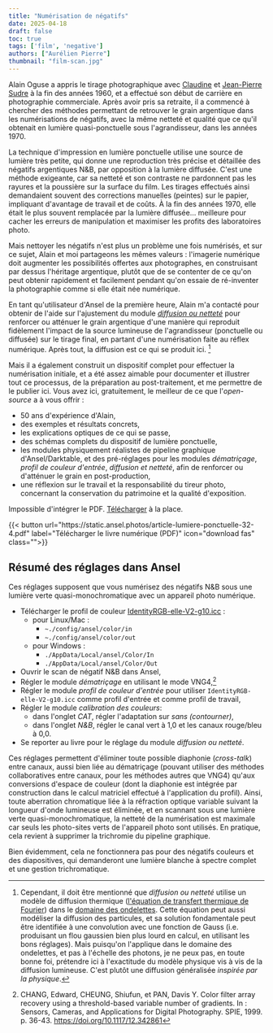 ```yaml
---
title: "Numérisation de négatifs"
date: 2025-04-18
draft: false
toc: true
tags: ['film', 'negative']
authors: ["Aurélien Pierre"]
thumbnail: "film-scan.jpg"
---
```


Alain Oguse a appris le tirage photographique avec [Claudine](https://www.musee-orsay.fr/fr/ressources/repertoire-artistes-personnalites/claudine-sudre-211535) et [Jean-Pierre Sudre](https://fr.wikipedia.org/wiki/Jean-Pierre_Sudre) à la fin des années 1960, et a effectué son début de carrière en photographie commerciale. Après avoir pris sa retraite, il a commencé à chercher des méthodes permettant de retrouver le grain argentique dans les numérisations de négatifs, avec la même netteté et qualité que ce qu'il obtenait en lumière quasi-ponctuelle sous l'agrandisseur, dans les années 1970.

La technique d'impression en lumière ponctuelle utilise une source de lumière très petite, qui donne une reproduction très précise et détaillée des négatifs argentiques N&B, par opposition à la lumière diffusée. C'est une méthode exigeante, car sa netteté et son contraste ne pardonnent pas les rayures et la poussière sur la surface du film. Les tirages effectués ainsi demandaient souvent des corrections manuelles (peintes) sur le papier, impliquant d'avantage de travail et de coûts. À la fin des années 1970, elle était le plus souvent remplacée par la lumière diffusée… meilleure pour cacher les erreurs de manipulation et maximiser les profits des laboratoires photo.

Mais nettoyer les négatifs n'est plus un problème une fois numérisés, et sur ce sujet, Alain et moi partageons les mêmes valeurs : l'imagerie numérique doit augmenter les possibilités offertes aux photographes, en construisant par dessus l'héritage argentique, plutôt que de se contenter de ce qu'on peut obtenir rapidement et facilement pendant qu'on essaie de ré-inventer la photographie comme si elle était née numérique.

En tant qu'utilisateur d'Ansel de la première heure, Alain m'a contacté pour obtenir de l'aide sur l'ajustement du module [_diffusion ou netteté_](../doc/modules/processing-modules/diffuse/) pour renforcer ou atténuer le grain argentique d'une manière qui reproduit fidèlement l'impact de la source lumineuse de l'agrandisseur (ponctuelle ou diffusée) sur le tirage final, en partant d'une numérisation faite au réflex numérique. Après tout, la diffusion est ce qui se produit ici. [^1]

[^1]: Cependant, il doit être mentionné que _diffusion ou netteté_ utilise un modèle de diffusion thermique ([l'équation de transfert thermique de Fourier](https://fr.wikipedia.org/wiki/%C3%89quation_de_la_chaleur)) dans le [domaine des ondelettes](https://fr.wikipedia.org/wiki/Ondelette). Cette équation peut aussi modéliser la diffusion des particules, et sa solution fondamentale peut être identifiée à une convolution avec une fonction de Gauss (i.e. produisant un flou gaussien bien plus lourd en calcul, en utilisant les bons réglages). Mais puisqu'on l'applique dans le domaine des ondelettes, et pas à l'échelle des photons, je ne peux pas, en toute bonne foi, prétendre ici à l'exactitude du modèle physique vis à vis de la diffusion lumineuse. C'est plutôt une diffusion généralisée _inspirée par la physique_.

Mais il a également construit un dispositif complet pour effectuer la numérisation initiale, et a été assez aimable pour documenter et illustrer tout ce processus, de la préparation au post-traitement, et me permettre de le publier ici. Vous avez ici, gratuitement, le meilleur de ce que l'_open-source_ a à vous offrir :

- 50 ans d'expérience d'Alain,
- des exemples et résultats concrets,
- les explications optiques de ce qui se passe,
- des schémas complets du dispositif de lumière ponctuelle,
- les modules physiquement réalistes de pipeline graphique d'Ansel/Darktable, et des pré-réglages pour les modules _dématriçage_, _profil de couleur d'entrée_, _diffusion et netteté_, afin de renforcer ou d'atténuer le grain en post-production,
- une réflexion sur le travail et la responsabilité du tireur photo, concernant la conservation du patrimoine et la qualité d'exposition.

<object data="https://static.ansel.photos/article-lumiere-ponctuelle-32-4.pdf" type="application/pdf" width="100%" height="900px">
  <p>Impossible d'intégrer le PDF. <a href="https://static.ansel.photos/article-lumiere-ponctuelle-32-4.pdf">Télécharger</a> à la place.</p>
</object>

<div class="text-center">
{{< button url="https://static.ansel.photos/article-lumiere-ponctuelle-32-4.pdf" label="Télécharger le livre numérique (PDF)" icon="download fas" class="">}}
</div>


## Résumé des réglages dans Ansel

Ces réglages supposent que vous numérisez des négatifs N&B sous une lumière verte quasi-monochromatique avec un appareil photo numérique.

- Télécharger le profil de couleur [IdentityRGB-elle-V2-g10.icc](https://github.com/ellelstone/elles_icc_profiles/blob/master/profiles/IdentityRGB-elle-V2-g10.icc) :
  - pour Linux/Mac :
    - `~./config/ansel/color/in`
    - `~./config/ansel/color/out`
  - pour Windows :
    - `./AppData/Local/ansel/Color/In`
    - `./AppData/Local/ansel/Color/Out`
- Ouvrir le scan de négatif N&B dans Ansel,
- Régler le module _dématriçage_ en utilisant le mode VNG4,[^2]
- Régler le module _profil de couleur d'entrée_ pour utiliser `IdentityRGB-elle-V2-g10.icc` comme profil d'entrée et comme profil de travail,
- Régler le module _calibration des couleurs_:
  - dans l'onglet _CAT_, régler l'adaptation sur _sans (contourner)_,
  - dans l'onglet _N&B_, régler le canal vert à 1,0 et les canaux rouge/bleu à 0,0.
- Se reporter au livre pour le réglage du module _diffusion ou netteté_.

Ces réglages permettent d'éliminer toute possible diaphonie (_cross-talk_) entre canaux, aussi bien liée au dématriçage (pouvant utiliser des méthodes collaboratives entre canaux, pour les méthodes autres que VNG4) qu'aux conversions d'espace de couleur (dont la diaphonie est intégrée par construction dans le calcul matriciel effectué à l'application du profil). Ainsi, toute aberration chromatique liée à la réfraction optique variable suivant la longueur d'onde lumineuse est éliminée, et en scannant sous une lumière verte quasi-monochromatique, la netteté de la numérisation est maximale car seuls les photo-sites verts de l'appareil photo sont utilisés. En pratique, cela revient à supprimer la trichromie du pipeline graphique.

Bien évidemment, cela ne fonctionnera pas pour des négatifs couleurs et des diapositives, qui demanderont une lumière blanche à spectre complet et une gestion trichromatique.

[^2]: CHANG, Edward, CHEUNG, Shiufun, et PAN, Davis Y. Color filter array recovery using a threshold-based variable number of gradients. In : Sensors, Cameras, and Applications for Digital Photography. SPIE, 1999. p. 36-43. <https://doi.org/10.1117/12.342861>
